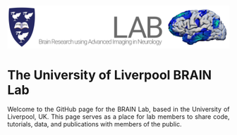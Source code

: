 ![./element-design_lab-header_blackbg.png](https://github.com/BRAIN-LAB-UoL/.github/blob/main/profile/element-design_lab-header_blackbg.png)



# The University of Liverpool BRAIN Lab

<p align="justify"> Welcome to the GitHub page for the BRAIN Lab, based in the University of Liverpool, UK. This page serves as a place for lab members to share code, tutorials, data, and publications with members of the public. </p>
<!--

**Here are some ideas to get you started:**

🙋‍♀️ A short introduction - what is your organization all about?
🌈 Contribution guidelines - how can the community get involved?
👩‍💻 Useful resources - where can the community find your docs? Is there anything else the community should know?
🍿 Fun facts - what does your team eat for breakfast?
🧙 Remember, you can do mighty things with the power of [Markdown](https://docs.github.com/github/writing-on-github/getting-started-with-writing-and-formatting-on-github/basic-writing-and-formatting-syntax)
-->
